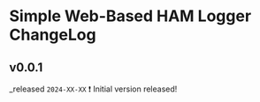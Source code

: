 # Simple Web-Based HAM Logger ChangeLog

## v0.0.1 
_released `2024-XX-XX`
❗ Initial version released!
